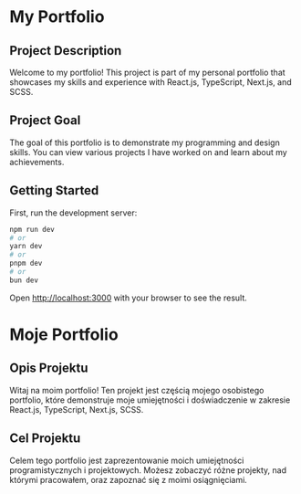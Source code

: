 # My Portfolio

## Project Description

Welcome to my portfolio! This project is part of my personal portfolio that showcases my skills and experience with React.js, TypeScript, Next.js, and SCSS.

## Project Goal

The goal of this portfolio is to demonstrate my programming and design skills. You can view various projects I have worked on and learn about my achievements.

## Getting Started

First, run the development server:

```bash
npm run dev
# or
yarn dev
# or
pnpm dev
# or
bun dev
```

Open [http://localhost:3000](http://localhost:3000) with your browser to see the result.

#####

# Moje Portfolio

## Opis Projektu

Witaj na moim portfolio! Ten projekt jest częścią mojego osobistego portfolio, które demonstruje moje umiejętności i doświadczenie w zakresie React.js, TypeScript, Next.js, SCSS.

## Cel Projektu

Celem tego portfolio jest zaprezentowanie moich umiejętności programistycznych i projektowych. Możesz zobaczyć różne projekty, nad którymi pracowałem, oraz zapoznać się z moimi osiągnięciami.
